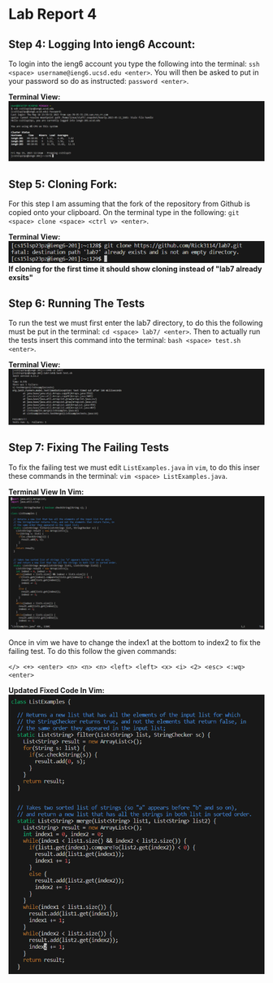 # Lab Report 4 

## Step 4: Logging Into ieng6 Account: 
To login into the ieng6 account you type the following into the terminal: `ssh <space> username@ieng6.ucsd.edu <enter>`. You will then be asked to put in your password so do as instructed: `password <enter>`. 

**Terminal View:** 
![Image](ieng6.png)

## Step 5: Cloning Fork: 
For this step I am assuming that the fork of the repository from Github is copied onto your clipboard. On the terminal type in the following: `git <space> clone <space> <ctrl v> <enter>`. 

**Terminal View:** \
![Image](clone.png) \
**If cloning for the first time it should show cloning instead of "lab7 already exsits"** 

## Step 6: Running The Tests 
To run the test we must first enter the lab7 directory, to do this the following must be put in the terminal: `cd <space> lab7/ <enter>`. Then to actually run the tests insert this command into the terminal: `bash <space> test.sh <enter>`. 

**Terminal View:** 
![Image](ListsTests.png)

## Step 7: Fixing The Failing Tests
To fix the failing test we must edit `ListExamples.java` in `vim`, to do this inser these commands in the terminal: `vim <space> ListExamples.java`. 

**Terminal View In Vim:** 
![Image](Vim1.png)

Once in vim we have to change the index1 at the bottom to index2 to fix the failing test. To do this follow the given commands:
```
</> <+> <enter> <n> <n> <n> <left> <left> <x> <i> <2> <esc> <:wq> <enter>
```

**Updated Fixed Code In Vim:** 
![Image](Vim2.png)

